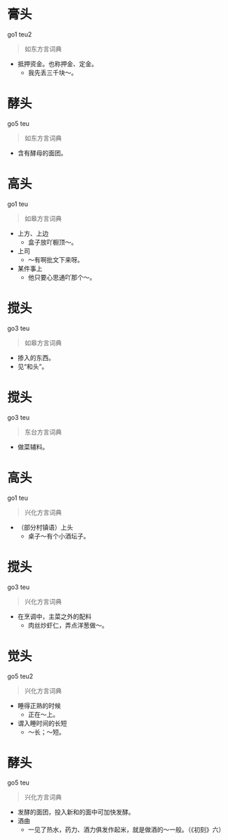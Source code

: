 # 膏头
go1 teu2
> 如东方言词典
- 抵押资金。也称押金、定金。
  - 我先丢三千块～。

# 酵头
go5 teu
> 如东方言词典
- 含有酵母的面团。

# 高头
go1 teu
> 如皋方言词典
- 上方、上边
  - 盒子放吖橱顶～。
- 上司
  - ～有啊批文下来呀。
- 某件事上
  - 他只要心思通吖那个～。

# 搅头
go3 teu
> 如皋方言词典
- 掺入的东西。
- 见“和头”。

# 搅头
go3 teu
> 东台方言词典
- 做菜辅料。

# 高头
go1 teu
> 兴化方言词典
- （部分村镇语）上头
  - 桌子～有个小酒坛子。

# 搅头
go3 teu
> 兴化方言词典
- 在烹调中，主菜之外的配料
  - 肉丝炒虾仁，弄点洋葱做～。

# 觉头
go5 teu2
> 兴化方言词典
- 睡得正熟的时候
  - 正在～上。
- 谓入睡时间的长短
  - ～长；～短。

# 酵头
go5 teu
> 兴化方言词典
- 发酵的面团，投入新和的面中可加快发酵。
- 酒曲
  - 一见了热水，药力、酒力俱发作起米，就是做酒的～一般。（《初刻》六）
